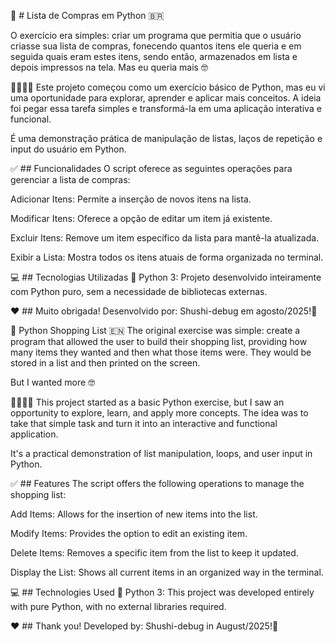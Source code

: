 🛒 # Lista de Compras em Python 🇧🇷
   
O exercício era simples: criar um programa que permitia que o usuário criasse sua lista de compras, fonecendo quantos itens ele queria e em seguida quais eram estes itens, sendo então, armazenados em lista e depois impressos na tela.
Mas eu queria mais 🤓
   
🍏🥐🍓🛒
Este projeto começou como um exercício básico de Python, mas eu vi uma oportunidade para explorar, aprender e aplicar mais conceitos. A ideia foi pegar essa tarefa simples e transformá-la em uma aplicação interativa e funcional.
   
É uma demonstração prática de manipulação de listas, laços de repetição e input do usuário em Python.
   
✅ ## Funcionalidades
O script oferece as seguintes operações para gerenciar a lista de compras:

Adicionar Itens: Permite a inserção de novos itens na lista.

Modificar Itens: Oferece a opção de editar um item já existente.

Excluir Itens: Remove um item específico da lista para mantê-la atualizada.

Exibir a Lista: Mostra todos os itens atuais de forma organizada no terminal.
   
💻 ## Tecnologias Utilizadas
🐍 Python 3: Projeto desenvolvido inteiramente com Python puro, sem a necessidade de bibliotecas externas.

❤️ ## Muito obrigada!
Desenvolvido por: Shushi-debug em agosto/2025!🍓
    
    

🛒 Python Shopping List 🇪🇳
The original exercise was simple: create a program that allowed the user to build their shopping list, providing how many items they wanted and then what those items were. They would be stored in a list and then printed on the screen.

But I wanted more 🤓

🍏🥐🍓🛒
This project started as a basic Python exercise, but I saw an opportunity to explore, learn, and apply more concepts. The idea was to take that simple task and turn it into an interactive and functional application.

It's a practical demonstration of list manipulation, loops, and user input in Python.

✅ ## Features
The script offers the following operations to manage the shopping list:

Add Items: Allows for the insertion of new items into the list.

Modify Items: Provides the option to edit an existing item.

Delete Items: Removes a specific item from the list to keep it updated.

Display the List: Shows all current items in an organized way in the terminal.

💻 ## Technologies Used
🐍 Python 3: This project was developed entirely with pure Python, with no external libraries required.

❤️ ## Thank you!
Developed by: Shushi-debug in August/2025!🍓